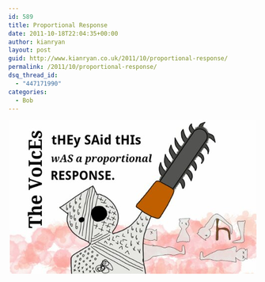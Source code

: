 ```yaml
---
id: 589
title: Proportional Response
date: 2011-10-18T22:04:35+00:00
author: kianryan
layout: post
guid: http://www.kianryan.co.uk/2011/10/proportional-response/
permalink: /2011/10/proportional-response/
dsq_thread_id:
  - "447171990"
categories:
  - Bob
---
```

<img style="display:block;margin-right:auto;margin-left:auto;" alt="image" src="/assets/images/2011/10/wpid-Sketch18221295.jpg" />